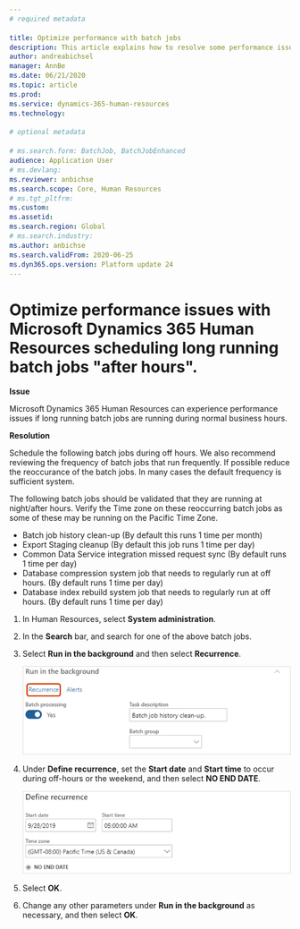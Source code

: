 ```yaml
---
# required metadata

title: Optimize performance with batch jobs
description: This article explains how to resolve some performance issues with Microsoft Dynamics 365 Human Resources scheduling long running batch jobs "after hours".
author: andreabichsel
manager: AnnBe
ms.date: 06/21/2020
ms.topic: article
ms.prod: 
ms.service: dynamics-365-human-resources
ms.technology: 

# optional metadata

# ms.search.form: BatchJob, BatchJobEnhanced
audience: Application User
# ms.devlang: 
ms.reviewer: anbichse
ms.search.scope: Core, Human Resources
# ms.tgt_pltfrm: 
ms.custom: 
ms.assetid: 
ms.search.region: Global
# ms.search.industry: 
ms.author: anbichse
ms.search.validFrom: 2020-06-25
ms.dyn365.ops.version: Platform update 24
---
```



# Optimize  performance issues with Microsoft Dynamics 365 Human Resources scheduling long running batch jobs "after hours".

**Issue**

Microsoft Dynamics 365 Human Resources can experience performance issues if long running batch jobs are running during normal business hours.

**Resolution**

Schedule the following batch jobs during off hours. We also recommend reviewing the frequency of batch jobs that run frequently. If possible reduce the reoccurance of the batch jobs. In many cases the default frequency is sufficient system.


The following batch jobs should be validated that they are running at night/after hours.
Verify the Time zone on these reoccurring batch jobs as some of these may be running on the Pacific Time Zone.

 - Batch job history clean-up (By default this runs 1 time per month)
 - Export Staging cleanup (By default this job runs 1 time per day) 
 - Common Data Service integration missed request sync (By default runs 1 time per day) 
 - Database compression system job that needs to regularly run at off hours. (By default runs 1 time per day) 
 - Database index rebuild system job that needs to regularly run at off hours. (By default runs 1 time per day) 


1. In Human Resources, select **System administration**.

2. In the **Search** bar, and search for one of the above batch jobs.

3. Select **Run in the background** and then select **Recurrence**.

   ![Set recurrence](media/talent-batch-history-cleanup-recurrence.png)

4. Under **Define recurrence**, set the **Start date** and **Start time** to occur during off-hours or the weekend, and then select **NO END DATE**. 

   ![Define recurrence start date and time](media/talent-batch-history-cleanup-define-recurrence.png)
5. Select **OK**.

6. Change any other parameters under **Run in the background** as necessary, and then select **OK**.
